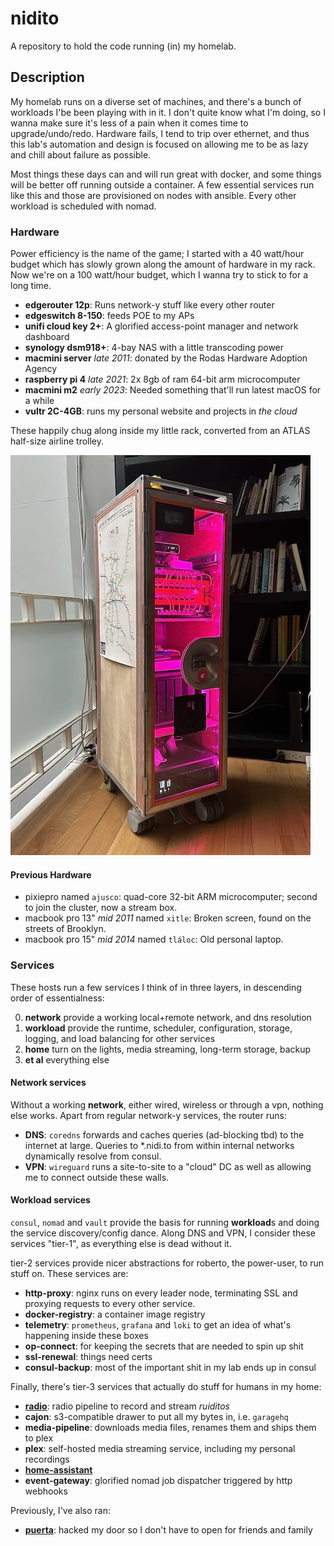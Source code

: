 # nidito

A repository to hold the code running (in) my homelab.


## Description

My homelab runs on a diverse set of machines, and there's a bunch of workloads I'be been playing with in it. I don't quite know what I'm doing, so I wanna make sure it's less of a pain when it comes time to upgrade/undo/redo. Hardware fails, I tend to trip over ethernet, and thus this lab's automation and design is focused on allowing me to be as lazy and chill about failure as possible.

Most things these days can and will run great with docker, and some things will be better off running outside a container. A few essential services run like this and those are provisioned on nodes with ansible. Every other workload is scheduled with nomad.

### Hardware

Power efficiency is the name of the game; I started with a 40 watt/hour budget which has slowly grown along the amount of hardware in my rack. Now we're on a 100 watt/hour budget, which I wanna try to stick to for a long time.

- **edgerouter 12p**: Runs network-y stuff like every other router
- **edgeswitch 8-150**: feeds POE to my APs
- **unifi cloud key 2+**: A glorified access-point manager and network dashboard
- **synology dsm918+**: 4-bay NAS with a little transcoding power
- **macmini server** _late 2011_: donated by the Rodas Hardware Adoption Agency
- **raspberry pi 4** _late 2021_: 2x 8gb of ram 64-bit arm microcomputer
- **macmini m2** _early 2023_: Needed something that'll run latest macOS for a while
- **vultr 2C-4GB**: runs my personal website and projects in _the cloud_

These happily chug along inside my little rack, converted from an ATLAS half-size airline trolley.

![My airplane service cart turned into rack](./rack.jpg)

#### Previous Hardware

- pixiepro named `ajusco`: quad-core 32-bit ARM microcomputer; second to join the cluster, now a stream box.
- macbook pro 13" _mid 2011_ named `xitle`: Broken screen, found on the streets of Brooklyn.
- macbook pro 15" _mid 2014_ named `tláloc`: Old personal laptop.

### Services

These hosts run a few services I think of in three layers, in descending order of essentialness:

0. **network** provide a working local+remote network, and dns resolution
1. **workload** provide the runtime, scheduler, configuration, storage, logging, and load balancing for other services
2. **home** turn on the lights, media streaming, long-term storage, backup
3. **et al** everything else

#### Network services

Without a working **network**, either wired, wireless or through a vpn, nothing else works. Apart from regular network-y services, the router runs:

- **DNS**: `coredns` forwards and caches queries (ad-blocking tbd) to the internet at large. Queries to *.nidi.to from within internal networks dynamically resolve from consul.
- **VPN**: `wireguard` runs a site-to-site to a "cloud" DC as well as allowing me to connect outside these walls.

#### Workload services

`consul`, `nomad` and `vault` provide the basis for running **workload**s and doing the service discovery/config dance. Along DNS and VPN, I consider these services "tier-1", as everything else is dead without it.

tier-2 services provide nicer abstractions for roberto, the power-user, to run stuff on. These services are:

- **http-proxy**: nginx runs on every leader node, terminating SSL and proxying requests to every other service.
- **docker-registry**: a container image registry
- **telemetry**: `prometheus`, `grafana` and `loki` to get an idea of what's happening inside these boxes
- **op-connect**: for keeping the secrets that are needed to spin up shit
- **ssl-renewal**: things need certs
- **consul-backup**: most of the important shit in my lab ends up in consul

Finally, there's tier-3 services that actually do stuff for humans in my home:

- [**radio**](https://rudi.to): radio pipeline to record and stream _ruiditos_
- **cajon**: s3-compatible drawer to put all my bytes in, i.e. `garagehq`
- **media-pipeline**: downloads media files, renames them and ships them to plex
- **plex**: self-hosted media streaming service, including my personal recordings
- [**home-assistant**](https://www.home-assistant.io/)
- **event-gateway**: glorified nomad job dispatcher triggered by http webhooks

Previously, I've also ran:

- [**puerta**](https://git.rob.mx/nidito/puerta): hacked my door so I don't have to open for friends and family
